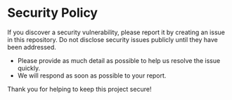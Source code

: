 # Security Policy

If you discover a security vulnerability, please report it by creating an issue in this repository. Do not disclose security issues publicly until they have been addressed.

- Please provide as much detail as possible to help us resolve the issue quickly.
- We will respond as soon as possible to your report.

Thank you for helping to keep this project secure!
